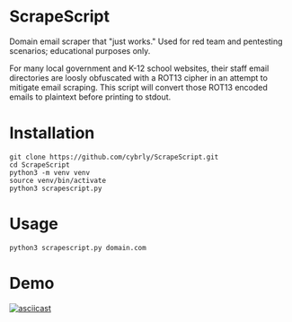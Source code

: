# ScrapeScript

Domain email scraper that "just works." Used for red team and pentesting scenarios; educational purposes only.

For many local government and K-12 school websites, their staff email directories are loosly obfuscated with a ROT13 cipher in an attempt to mitigate email scraping. This script will convert those ROT13 encoded emails to plaintext before printing to stdout.

# Installation

```
git clone https://github.com/cybrly/ScrapeScript.git
cd ScrapeScript
python3 -m venv venv
source venv/bin/activate
python3 scrapescript.py
```

# Usage

```
python3 scrapescript.py domain.com
```

# Demo


[![asciicast](https://asciinema.org/a/590597.svg)](https://asciinema.org/a/590597)
